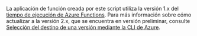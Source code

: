 La aplicación de función creada por este script utiliza la versión 1.x del [tiempo de ejecución de Azure Functions](..\articles\azure-functions\functions-versions.md). Para más información sobre cómo actualizar a la versión 2.x, que se encuentra en versión preliminar, consulte [Selección del destino de una versión mediante la CLI de Azure](..\articles\azure-functions\set-runtime-version.md#target-a-version-using-azure-cli). 